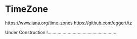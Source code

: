 # TimeZone

https://www.iana.org/time-zones
https://github.com/eggert/tz

Under Construction !........................................................
